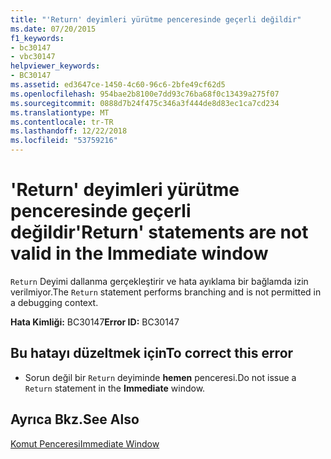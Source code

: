 ```yaml
---
title: "'Return' deyimleri yürütme penceresinde geçerli değildir"
ms.date: 07/20/2015
f1_keywords:
- bc30147
- vbc30147
helpviewer_keywords:
- BC30147
ms.assetid: ed3647ce-1450-4c60-96c6-2bfe49cf62d5
ms.openlocfilehash: 954bae2b8100e7dd93c76ba68f0c13439a275f07
ms.sourcegitcommit: 0888d7b24f475c346a3f444de8d83ec1ca7cd234
ms.translationtype: MT
ms.contentlocale: tr-TR
ms.lasthandoff: 12/22/2018
ms.locfileid: "53759216"
---
```

# <a name="return-statements-are-not-valid-in-the-immediate-window"></a><span data-ttu-id="a3b54-102">'Return' deyimleri yürütme penceresinde geçerli değildir</span><span class="sxs-lookup"><span data-stu-id="a3b54-102">'Return' statements are not valid in the Immediate window</span></span>
<span data-ttu-id="a3b54-103">`Return` Deyimi dallanma gerçekleştirir ve hata ayıklama bir bağlamda izin verilmiyor.</span><span class="sxs-lookup"><span data-stu-id="a3b54-103">The `Return` statement performs branching and is not permitted in a debugging context.</span></span>  
  
 <span data-ttu-id="a3b54-104">**Hata Kimliği:** BC30147</span><span class="sxs-lookup"><span data-stu-id="a3b54-104">**Error ID:** BC30147</span></span>  
  
## <a name="to-correct-this-error"></a><span data-ttu-id="a3b54-105">Bu hatayı düzeltmek için</span><span class="sxs-lookup"><span data-stu-id="a3b54-105">To correct this error</span></span>  
  
-   <span data-ttu-id="a3b54-106">Sorun değil bir `Return` deyiminde **hemen** penceresi.</span><span class="sxs-lookup"><span data-stu-id="a3b54-106">Do not issue a `Return` statement in the **Immediate** window.</span></span>  
  
## <a name="see-also"></a><span data-ttu-id="a3b54-107">Ayrıca Bkz.</span><span class="sxs-lookup"><span data-stu-id="a3b54-107">See Also</span></span>  
 [<span data-ttu-id="a3b54-108">Komut Penceresi</span><span class="sxs-lookup"><span data-stu-id="a3b54-108">Immediate Window</span></span>](/visualstudio/ide/reference/immediate-window)
